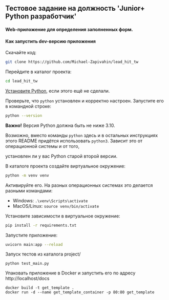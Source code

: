 ## Тестовое задание на должность 'Junior+ Python разработчик'

#### Web-приложение для определения заполненных форм.


#### Как запустить dev-версию приложения


Скачайте код:
```sh
git clone https://github.com/Michael-Zapivahin/lead_hit_tw
```

Перейдите в каталог проекта:
```sh
cd lead_hit_tw
```

[Установите Python](https://www.python.org/), если этого ещё не сделали.

Проверьте, что `python` установлен и корректно настроен. Запустите его в командной строке:
```sh
python --version
```
**Важно!** Версия Python должна быть не ниже 3.10.

Возможно, вместо команды `python` здесь и в остальных инструкциях этого README придётся использовать `python3`. Зависит это от операционной системы и от того,

установлен ли у вас Python старой второй версии.

В каталоге проекта создайте виртуальное окружение:
```sh
python -m venv venv
```
Активируйте его. На разных операционных системах это делается разными командами:

- Windows: `.\venv\Scripts\activate`
- MacOS/Linux: `source venv/bin/activate`


Установите зависимости в виртуальное окружение:
```sh
pip install -r requirements.txt
```

Запустите приложение:

```sh
uvicorn main:app --reload
```

Запуск тестов из каталога project/
```cli
python test_main.py 
```

Упаковать приложение в Docker и запустить его по адресу http://localhost/docs
```cli
docker build -t get_template .
docker run -d --name get_template_container -p 80:80 get_template
```



